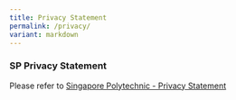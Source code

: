 ```yaml
---
title: Privacy Statement
permalink: /privacy/
variant: markdown
---
```

### **SP Privacy Statement**

Please refer to <a href="https://www.sp.edu.sg/sp/privacy-statement" target="_blank">Singapore Polytechnic - Privacy Statement</a>
